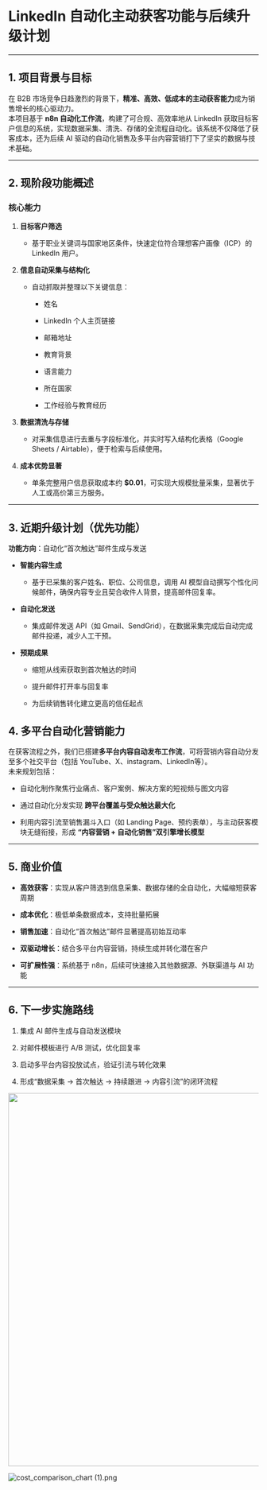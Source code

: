 # **LinkedIn 自动化主动获客功能与后续升级计划**

---

## 1. 项目背景与目标

在 B2B 市场竞争日趋激烈的背景下，**精准、高效、低成本的主动获客能力**成为销售增长的核心驱动力。  
本项目基于 **n8n 自动化工作流**，构建了可合规、高效率地从 LinkedIn 获取目标客户信息的系统，实现数据采集、清洗、存储的全流程自动化。该系统不仅降低了获客成本，还为后续 AI 驱动的自动化销售及多平台内容营销打下了坚实的数据与技术基础。

---

## 2. 现阶段功能概述

### **核心能力**

1. **目标客户筛选**
   
   - 基于职业关键词与国家地区条件，快速定位符合理想客户画像（ICP）的 LinkedIn 用户。

2. **信息自动采集与结构化**
   
   - 自动抓取并整理以下关键信息：
     
     - 姓名
     
     - LinkedIn 个人主页链接
     
     - 邮箱地址
     
     - 教育背景
     
     - 语言能力
     
     - 所在国家
     
     - 工作经验与教育经历

3. **数据清洗与存储**
   
   - 对采集信息进行去重与字段标准化，并实时写入结构化表格（Google Sheets / Airtable），便于检索与后续使用。

4. **成本优势显著**
   
   - 单条完整用户信息获取成本约 **$0.01**，可实现大规模批量采集，显著优于人工或高价第三方服务。

---

## 3. 近期升级计划（优先功能）

**功能方向**：自动化“首次触达”邮件生成与发送

- **智能内容生成**
  
  - 基于已采集的客户姓名、职位、公司信息，调用 AI 模型自动撰写个性化问候邮件，确保内容专业且契合收件人背景，提高邮件回复率。

- **自动化发送**
  
  - 集成邮件发送 API（如 Gmail、SendGrid），在数据采集完成后自动完成邮件投递，减少人工干预。

- **预期成果**
  
  - 缩短从线索获取到首次触达的时间
  
  - 提升邮件打开率与回复率
  
  - 为后续销售转化建立更高的信任起点

## 4. 多平台自动化营销能力

在获客流程之外，我们已搭建**多平台内容自动发布工作流**，可将营销内容自动分发至多个社交平台（包括 YouTube、X、instagram、LinkedIn等）。  
未来规划包括：

- 自动化制作聚焦行业痛点、客户案例、解决方案的短视频与图文内容

- 通过自动化分发实现 **跨平台覆盖与受众触达最大化**

- 利用内容引流至销售漏斗入口（如 Landing Page、预约表单），与主动获客模块无缝衔接，形成 **“内容营销 + 自动化销售”双引擎增长模型**

---

## 5. 商业价值

- **高效获客**：实现从客户筛选到信息采集、数据存储的全自动化，大幅缩短获客周期

- **成本优化**：极低单条数据成本，支持批量拓展

- **销售加速**：自动化“首次触达”邮件显著提高初始互动率

- **双驱动增长**：结合多平台内容营销，持续生成并转化潜在客户

- **可扩展性强**：系统基于 n8n，后续可快速接入其他数据源、外联渠道与 AI 功能

---

## 6. 下一步实施路线

1. 集成 AI 邮件生成与自动发送模块

2. 对邮件模板进行 A/B 测试，优化回复率

3. 启动多平台内容投放试点，验证引流与转化效果

4. 形成“数据采集 → 首次触达 → 持续跟进 → 内容引流”的闭环流程

<img title="" src="file:///Users/lifu/Library/Application%20Support/marktext/images/2025-08-03-15-49-08-image.png" alt="" width="751">



![cost_comparison_chart (1).png](/Users/lifu/Desktop/cost_comparison_chart%20(1).png)
